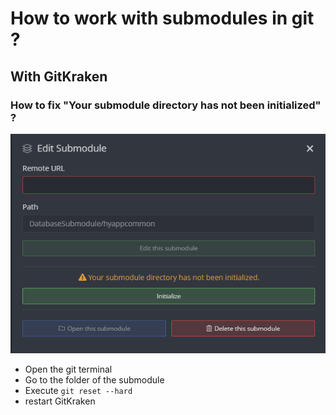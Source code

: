 # How to work with submodules in git ?

## With GitKraken

### How to fix "Your submodule directory has not been initialized" ?

![Error screen](GitKraken_submodule_dir_not_init.png "Error screen")

* Open the git terminal
* Go to the folder of the submodule
* Execute `git reset --hard`
* restart GitKraken